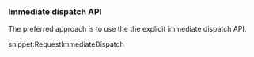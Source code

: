 
### Immediate dispatch API

The preferred approach is to use the the explicit immediate dispatch API.

snippet:RequestImmediateDispatch
